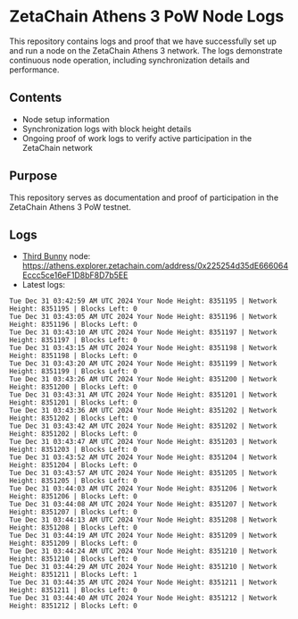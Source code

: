 # ZetaChain Athens 3 PoW Node Logs
This repository contains logs and proof that we have successfully set up and run a node on the ZetaChain Athens 3 network. The logs demonstrate continuous node operation, including synchronization details and performance.

## Contents
- Node setup information
- Synchronization logs with block height details
- Ongoing proof of work logs to verify active participation in the ZetaChain network

## Purpose
This repository serves as documentation and proof of participation in the ZetaChain Athens 3 PoW testnet.

## Logs

- [Third Bunny](https://thirdbunny.xyz/) node: https://athens.explorer.zetachain.com/address/0x225254d35dE666064Eccc5ce16eF1D8bF8D7b5EE
- Latest logs:
```
Tue Dec 31 03:42:59 AM UTC 2024 Your Node Height: 8351195 | Network Height: 8351195 | Blocks Left: 0
Tue Dec 31 03:43:05 AM UTC 2024 Your Node Height: 8351196 | Network Height: 8351196 | Blocks Left: 0
Tue Dec 31 03:43:10 AM UTC 2024 Your Node Height: 8351197 | Network Height: 8351197 | Blocks Left: 0
Tue Dec 31 03:43:15 AM UTC 2024 Your Node Height: 8351198 | Network Height: 8351198 | Blocks Left: 0
Tue Dec 31 03:43:20 AM UTC 2024 Your Node Height: 8351199 | Network Height: 8351199 | Blocks Left: 0
Tue Dec 31 03:43:26 AM UTC 2024 Your Node Height: 8351200 | Network Height: 8351200 | Blocks Left: 0
Tue Dec 31 03:43:31 AM UTC 2024 Your Node Height: 8351201 | Network Height: 8351201 | Blocks Left: 0
Tue Dec 31 03:43:36 AM UTC 2024 Your Node Height: 8351202 | Network Height: 8351202 | Blocks Left: 0
Tue Dec 31 03:43:42 AM UTC 2024 Your Node Height: 8351202 | Network Height: 8351202 | Blocks Left: 0
Tue Dec 31 03:43:47 AM UTC 2024 Your Node Height: 8351203 | Network Height: 8351203 | Blocks Left: 0
Tue Dec 31 03:43:52 AM UTC 2024 Your Node Height: 8351204 | Network Height: 8351204 | Blocks Left: 0
Tue Dec 31 03:43:57 AM UTC 2024 Your Node Height: 8351205 | Network Height: 8351205 | Blocks Left: 0
Tue Dec 31 03:44:03 AM UTC 2024 Your Node Height: 8351206 | Network Height: 8351206 | Blocks Left: 0
Tue Dec 31 03:44:08 AM UTC 2024 Your Node Height: 8351207 | Network Height: 8351207 | Blocks Left: 0
Tue Dec 31 03:44:13 AM UTC 2024 Your Node Height: 8351208 | Network Height: 8351208 | Blocks Left: 0
Tue Dec 31 03:44:19 AM UTC 2024 Your Node Height: 8351209 | Network Height: 8351209 | Blocks Left: 0
Tue Dec 31 03:44:24 AM UTC 2024 Your Node Height: 8351210 | Network Height: 8351210 | Blocks Left: 0
Tue Dec 31 03:44:29 AM UTC 2024 Your Node Height: 8351210 | Network Height: 8351211 | Blocks Left: 1
Tue Dec 31 03:44:35 AM UTC 2024 Your Node Height: 8351211 | Network Height: 8351211 | Blocks Left: 0
Tue Dec 31 03:44:40 AM UTC 2024 Your Node Height: 8351212 | Network Height: 8351212 | Blocks Left: 0
```
